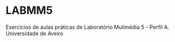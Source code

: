 # LABMM5
Exercícios de aulas práticas de Laboratório Mulimédia 5 - Perfil A.
Universidade de Aveiro
